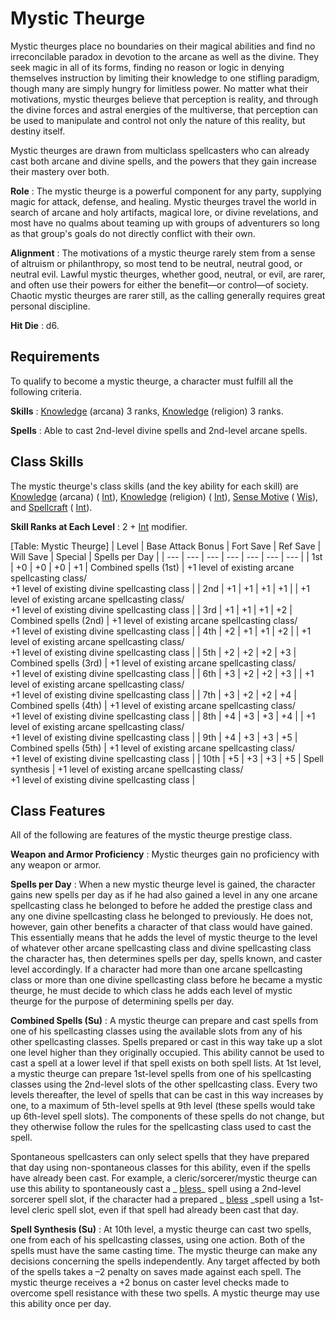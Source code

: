 # Mystic Theurge

Mystic theurges place no boundaries on their magical abilities and find no irreconcilable paradox in devotion to the arcane as well as the divine. They seek magic in all of its forms, finding no reason or logic in denying themselves instruction by limiting their knowledge to one stifling paradigm, though many are simply hungry for limitless power. No matter what their motivations, mystic theurges believe that perception is reality, and through the divine forces and astral energies of the multiverse, that perception can be used to manipulate and control not only the nature of this reality, but destiny itself.

Mystic theurges are drawn from multiclass spellcasters who can already cast both arcane and divine spells, and the powers that they gain increase their mastery over both.

**Role** : The mystic theurge is a powerful component for any party, supplying magic for attack, defense, and healing. Mystic theurges travel the world in search of arcane and holy artifacts, magical lore, or divine revelations, and most have no qualms about teaming up with groups of adventurers so long as that group's goals do not directly conflict with their own.

**Alignment** : The motivations of a mystic theurge rarely stem from a sense of altruism or philanthropy, so most tend to be neutral, neutral good, or neutral evil. Lawful mystic theurges, whether good, neutral, or evil, are rarer, and often use their powers for either the benefit—or control—of society. Chaotic mystic theurges are rarer still, as the calling generally requires great personal discipline.

**Hit Die** : d6.

## Requirements

To qualify to become a mystic theurge, a character must fulfill all the following criteria.

**Skills** : [Knowledge](../skills/knowledge#_knowledge) (arcana) 3 ranks, [Knowledge](../skills/knowledge#_knowledge) (religion) 3 ranks.

**Spells** : Able to cast 2nd-level divine spells and 2nd-level arcane spells.

## Class Skills

The mystic theurge's class skills (and the key ability for each skill) are [Knowledge](../skills/knowledge#_knowledge) (arcana) ( [Int](../gettingStarted#_intelligence)), [Knowledge](../skills/knowledge#_knowledge) (religion) ( [Int](../gettingStarted#_intelligence)), [Sense Motive](../skills/senseMotive#_sense-motive) ( [Wis](../gettingStarted#_wisdom)), and [Spellcraft](../skills/spellcraft#_spellcraft) ( [Int](../gettingStarted#_intelligence)).

**Skill Ranks at Each Level** : 2 + [Int](../gettingStarted#_intelligence) modifier.

[Table: Mystic Theurge]
| Level | Base Attack Bonus | Fort Save | Ref Save | Will Save | Special | Spells per Day |
| --- | --- | --- | --- | --- | --- | --- |
| 1st | +0 | +0 | +0 | +1 | Combined spells (1st) | +1 level of existing arcane spellcasting class/  
+1 level of existing divine spellcasting class |
| 2nd | +1 | +1 | +1 | +1 | | +1 level of existing arcane spellcasting class/  
+1 level of existing divine spellcasting class |
| 3rd | +1 | +1 | +1 | +2 | Combined spells (2nd) | +1 level of existing arcane spellcasting class/  
+1 level of existing divine spellcasting class |
| 4th | +2 | +1 | +1 | +2 | | +1 level of existing arcane spellcasting class/  
+1 level of existing divine spellcasting class |
| 5th | +2 | +2 | +2 | +3 | Combined spells (3rd) | +1 level of existing arcane spellcasting class/  
+1 level of existing divine spellcasting class |
| 6th | +3 | +2 | +2 | +3 | | +1 level of existing arcane spellcasting class/  
+1 level of existing divine spellcasting class |
| 7th | +3 | +2 | +2 | +4 | Combined spells (4th) | +1 level of existing arcane spellcasting class/  
+1 level of existing divine spellcasting class |
| 8th | +4 | +3 | +3 | +4 | | +1 level of existing arcane spellcasting class/  
+1 level of existing divine spellcasting class |
| 9th | +4 | +3 | +3 | +5 | Combined spells (5th) | +1 level of existing arcane spellcasting class/  
+1 level of existing divine spellcasting class |
| 10th | +5 | +3 | +3 | +5 | Spell synthesis | +1 level of existing arcane spellcasting class/  
+1 level of existing divine spellcasting class |

## Class Features

All of the following are features of the mystic theurge prestige class.

**Weapon and Armor Proficiency** : Mystic theurges gain no proficiency with any weapon or armor.

**Spells per Day** : When a new mystic theurge level is gained, the character gains new spells per day as if he had also gained a level in any one arcane spellcasting class he belonged to before he added the prestige class and any one divine spellcasting class he belonged to previously. He does not, however, gain other benefits a character of that class would have gained. This essentially means that he adds the level of mystic theurge to the level of whatever other arcane spellcasting class and divine spellcasting class the character has, then determines spells per day, spells known, and caster level accordingly. If a character had more than one arcane spellcasting class or more than one divine spellcasting class before he became a mystic theurge, he must decide to which class he adds each level of mystic theurge for the purpose of determining spells per day.

**Combined Spells (Su)** : A mystic theurge can prepare and cast spells from one of his spellcasting classes using the available slots from any of his other spellcasting classes. Spells prepared or cast in this way take up a slot one level higher than they originally occupied. This ability cannot be used to cast a spell at a lower level if that spell exists on both spell lists. At 1st level, a mystic theurge can prepare 1st-level spells from one of his spellcasting classes using the 2nd-level slots of the other spellcasting class. Every two levels thereafter, the level of spells that can be cast in this way increases by one, to a maximum of 5th-level spells at 9th level (these spells would take up 6th-level spell slots). The components of these spells do not change, but they otherwise follow the rules for the spellcasting class used to cast the spell.

Spontaneous spellcasters can only select spells that they have prepared that day using non-spontaneous classes for this ability, even if the spells have already been cast. For example, a cleric/sorcerer/mystic theurge can use this ability to spontaneously cast a _ [bless](../spells/bless#_bless)_ spell using a 2nd-level sorcerer spell slot, if the character had a prepared _ [bless](../spells/bless#_bless) _spell using a 1st-level cleric spell slot, even if that spell had already been cast that day.

**Spell Synthesis (Su)** : At 10th level, a mystic theurge can cast two spells, one from each of his spellcasting classes, using one action. Both of the spells must have the same casting time. The mystic theurge can make any decisions concerning the spells independently. Any target affected by both of the spells takes a –2 penalty on saves made against each spell. The mystic theurge receives a +2 bonus on caster level checks made to overcome spell resistance with these two spells. A mystic theurge may use this ability once per day.

